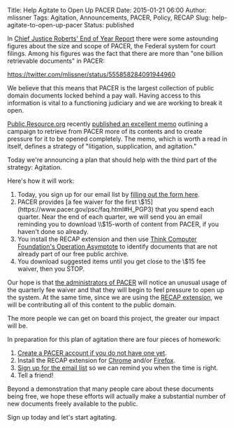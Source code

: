 Title: Help Agitate to Open Up PACER
Date: 2015-01-21 06:00
Author: mlissner
Tags: Agitation, Announcements, PACER, Policy, RECAP
Slug: help-agitate-to-open-up-pacer
Status: published

In [Chief Justice Roberts' End of Year
Report](http://www.supremecourt.gov/publicinfo/year-end/2014year-endreport.pdf)
there were some astounding figures about the size and scope of PACER,
the Federal system for court filings. Among his figures was the fact
that there are more than "one billion retrievable documents" in PACER:

https://twitter.com/mlissner/status/555858284091944960

We believe that this means that PACER is the largest collection of
public domain documents locked behind a pay wall. Having access to this
information is vital to a functioning judiciary and we are working to
break it open.

[Public.Resource.org](https://public.resource.org/) recently [published
an excellent memo](http://yo.yourhonor.org/) outlining a campaign to
retrieve from PACER more of its contents and to create pressure for it
to be opened completely. The memo, which is worth a read in itself,
defines a strategy of "litigation, supplication, and agitation."

Today we're announcing a plan that should help with the third part of
the strategy: Agitation.

Here's how it will work:

1.  Today, you sign up for our email list by [filling out the form
    here](http://lists.freelawproject.org/cgi-bin/mailman/listinfo/recap-reminder).
2.  PACER provides [a fee waiver for the first
    \\$15](https://www.pacer.gov/psc/faq.html#H_PGP3) that you spend each
    quarter. Near the end of each quarter, we will send you an email
    reminding you to download \\$15-worth of content from PACER, if you
    haven't done so already.
3.  You install the RECAP extension and then use [Think Computer
    Foundation's Operation
    Asymptote](http://www.plainsite.org/asymptote/) to identify
    documents that are not already part of our free public archive.
4.  You download suggested items until you get close to the \\$15 fee
    waiver, then you STOP.

Our hope is that [the administrators of
PACER](http://www.uscourts.gov/FederalCourts/UnderstandingtheFederalCourts/AdministrativeOffice.aspx)
will notice an unusual usage of the quarterly fee waiver and that they
will begin to feel pressure to open up the system. At the same time,
since we are using the [RECAP extension](https://www.recapthelaw.org),
we will be contributing all of this content to the public domain.

The more people we can get on board this project, the greater our impact
will be.

In preparation for this plan of agitation there are four pieces of
homework:

1.  [Create a PACER account if you do not have one
    yet](https://pacer.psc.uscourts.gov/pscof/registration.jsf).
2.  Install the RECAP extension for
    [Chrome](https://chrome.google.com/webstore/detail/recap/oiillickanjlaeghobeeknbddaonmjnc)
    and/or
    [Firefox](https://addons.mozilla.org/firefox/downloads/file/201452/recap-0.9.1-fx.xpi).
3.  [Sign up for the email
    list](http://lists.freelawproject.org/cgi-bin/mailman/listinfo/recap-reminder)
    so we can remind you when the time is right.
4.  Tell a friend!

Beyond a demonstration that many people care about these documents being
free, we hope these efforts will actually make a substantial number of
new documents freely available to the public.

Sign up today and let's start agitating.

